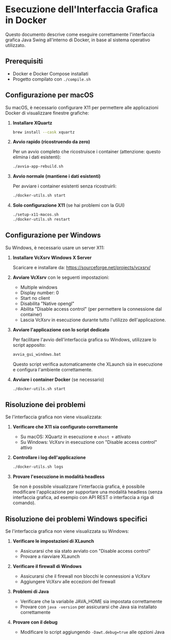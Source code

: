 # Esecuzione dell'Interfaccia Grafica in Docker

Questo documento descrive come eseguire correttamente l'interfaccia grafica Java Swing all'interno di Docker, in base al sistema operativo utilizzato.

## Prerequisiti

- Docker e Docker Compose installati
- Progetto compilato con `./compile.sh`

## Configurazione per macOS

Su macOS, è necessario configurare X11 per permettere alle applicazioni Docker di visualizzare finestre grafiche:

1. **Installare XQuartz**

   ```bash
   brew install --cask xquartz
   ```

2. **Avvio rapido (ricostruendo da zero)**

   Per un avvio completo che ricostruisce i container (attenzione: questo elimina i dati esistenti):

   ```bash
   ./avvia-app-rebuild.sh
   ```

3. **Avvio normale (mantiene i dati esistenti)**

   Per avviare i container esistenti senza ricostruirli:

   ```bash
   ./docker-utils.sh start
   ```

4. **Solo configurazione X11** (se hai problemi con la GUI)

   ```bash
   ./setup-x11-macos.sh
   ./docker-utils.sh restart
   ```

## Configurazione per Windows

Su Windows, è necessario usare un server X11:

1. **Installare VcXsrv Windows X Server**

   Scaricare e installare da: https://sourceforge.net/projects/vcxsrv/

2. **Avviare VcXsrv** con le seguenti impostazioni:

   - Multiple windows
   - Display number: 0
   - Start no client
   - Disabilita "Native opengl"
   - Abilita "Disable access control" (per permettere la connessione dal container)
   - Lascia VcXsrv in esecuzione durante tutto l'utilizzo dell'applicazione.

3. **Avviare l'applicazione con lo script dedicato**

   Per facilitare l'avvio dell'interfaccia grafica su Windows, utilizzare lo script apposito:

   ```bat
   avvia_gui_windows.bat
   ```

   Questo script verifica automaticamente che XLaunch sia in esecuzione e configura l'ambiente correttamente.

4. **Avviare i container Docker** (se necessario)

   ```bash
   ./docker-utils.sh start
   ```

## Risoluzione dei problemi

Se l'interfaccia grafica non viene visualizzata:

1. **Verificare che X11 sia configurato correttamente**

   - Su macOS: XQuartz in esecuzione e `xhost +` attivato
   - Su Windows: VcXsrv in esecuzione con "Disable access control" attivo

2. **Controllare i log dell'applicazione**

   ```bash
   ./docker-utils.sh logs
   ```

3. **Provare l'esecuzione in modalità headless**

   Se non è possibile visualizzare l'interfaccia grafica, è possibile modificare l'applicazione per supportare una modalità headless (senza interfaccia grafica, ad esempio con API REST o interfaccia a riga di comando).

## Risoluzione dei problemi Windows specifici

Se l'interfaccia grafica non viene visualizzata su Windows:

1. **Verificare le impostazioni di XLaunch**

   - Assicurarsi che sia stato avviato con "Disable access control"
   - Provare a riavviare XLaunch

2. **Verificare il firewall di Windows**

   - Assicurarsi che il firewall non blocchi le connessioni a VcXsrv
   - Aggiungere VcXsrv alle eccezioni del firewall

3. **Problemi di Java**

   - Verificare che la variabile JAVA_HOME sia impostata correttamente
   - Provare con `java -version` per assicurarsi che Java sia installato correttamente

4. **Provare con il debug**
   - Modificare lo script aggiungendo `-Dawt.debug=true` alle opzioni Java

